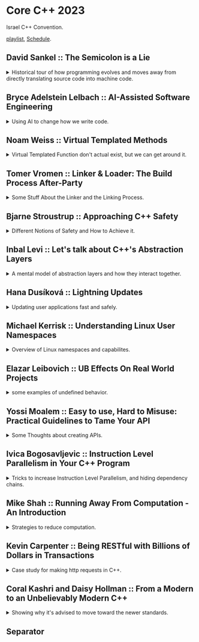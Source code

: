 <!--
// cSpell:ignore objdump Browsable Guttag nsenter setcap getpcaps fsanitize Nlohmann httplib
-->

<link rel="stylesheet" type="text/css" href="../../markdown-style.css">

# Core C++ 2023

<!-- <details> -->
<summary>
Israel C++ Convention.
</summary>

[playlist](https://www.youtube.com/playlist?list=PLn4wYlDYx4bs0p9S6aFvKaASoCLFVwt_E), [Schedule](https://corecpp.org/schedule/).

## David Sankel :: The Semicolon is a Lie

<details>

<summary>
Historical tour of how programming evolves and moves away from directly translating source code into machine code.
</summary>

[The Semicolon is a Lie](https://youtu.be/ICf_6L1kJcE)

programming history, David's history and how they intersect.

> 1. Computers are fast
> 2. Programming is an illusion

TI 99/4A computer:\
Texas instruments old "computers" came with manuals of the code to type into it and then you could run the "games".

| Metric           | TI 99/4a  | 386 sx      | Pentium       | Z600                                     |
| ---------------- | --------- | ----------- | ------------- | ---------------------------------------- |
| Ram              | 16 Kb     | 4 Mb        | 16 Mb         | 24 Gb                                    |
| Registers        | 16 bit    | 32 bit      | 32 bit        | 64 bit                                   |
| CPU              | 3 Mhz     | -           | 133Mgz        | 2.64Ghz                                  |
| Memory           | -         | 40Mb        | 500Mb         | 1Tb                                      |
| Speed Over human | 3,829,787 | 101,333,333 | 2,537,000,000 | 72,090,000,000 (without multi-threading) |

> **semicolon** - A mark (`;`) of punctuation, indicating a greater degree of separation than the comma.

**1947** - Assembly language, by _Kathleen Booth_ and her husband _Andrew Booth_, created for the A.R.C machine, in preparation that the same instructions could carry over to more modern machines as they become available. **1951** - abstraction from a machine that creates instructions to a language that creates a the instructions. later we got _Grace Hopper_ and the A-0 system (arithmetic Language version 0), which laid the foundation for the first compiler. next we meet _John Backus_ and **Fortran**, which introduced the optimizing compiler, and since then we no longer directly translate source code into machine code, we have something that changes it. _Frances E.Allen_ introduces graph theory in the sixties.\
_Dennis Richie_ and _Ken Thompson_ creating the C language to work on the Unix operating system, later on _Bjarne Stroustrup_ which borrowed from **Simula** and BCPL and created **C++**.

When Pentium 4 were released, the "NetBurst" architecture, instructions execute at the same time, using something called "shadow registers". so it's not only that the compiler modifies the source code into something else, the CPU also modifies the assembly code.

</details>

## Bryce Adelstein Lelbach :: AI-Assisted Software Engineering

<details>
<summary>
Using AI to change how we write code.
</summary>

[AI-Assisted Software Engineering](https://youtu.be/9P0PN29VrfY), [C-Why github](https://github.com/plasma-umass/cwhy).

Large Language Model (LLM), using text context (widnow of text), which can be dropped after a while. so we need to know how to interact with the model.

Neural networks are the building blocks of AI, not the end-all type. we are moving towards more advanced model, such as neural network agents, information retrieval and execution environments.

### What Can We Do With AI

Creation and Analysis. Creation is the process of answering open-questions, creating new code, there is no "right" answer. Analysis is the next stage, reviewing code, fixing errors, re-factoring. these are questions that have an answer, this is a task that is easier for AI to do.

one example is the **C-why** tool which explains why code compilation fails. it takes a diagnostics output and tries to understand it.

> - Classification - what tools are involved?
> - Source Identification - what files or resources do we need to access?

the cycle is:

1. Analyze what we have.
2. Determine what else we need.
3. Collect what we need.

these are series of tasks, so it's suitable for AI tools. data extraction can be text only, but it's better to have code entities (such as function + comments).

We would want the tool to be integrated with the automation CI-CD pipeline, and to run when it fails. it will analyze the diagnostic check, gather the data, and create a suggestion for a fix and re-run tests on the patch.

</details>

## Noam Weiss :: Virtual Templated Methods

<details>
<summary>
Virtual Templated Function don't actual exist, but we can get around it.
</summary>

[Virtual Templated Methods](https://youtu.be/Z-WzYbTm8k0)

> the use case:
>
> - I want to decouple my debugging/logging by using dependency injection.
> - but I also want to support types that I don't know in advance.
> - Templated virtual functions would have been great.

our other options would be:

1. using inheritance instead of templates.
2. Break into two functions:
   1. use template to reduce to a common type.
   2. use virtual function on the common type.
3. Combine both approaches:
   1. use template to create the derived class.
   2. use the virtual function with the base class.
4. Reflection (if we implement it ourselves).

</details>

## Tomer Vromen :: Linker & Loader: The Build Process After-Party

<details>
<summary>
Some Stuff About the Linker and the Linking Process.
</summary>

[Linker & Loader: The Build Process After-Party](https://youtu.be/xc23weUlZ0A)

Linkage errors aren't the same as compiling errors, the compiler turns the source code into a machine code (object file), the linker takes all the object files and system libraries and creates the executable.

The Linker's Responsibilities are:

- Layout Code
- Layout Data
- Resolve Symbols

The gcc `-c` flag makes it so only the first step of compilation is performed, and it outputs an object file, we can then call `objdump -d` and look at the code disassembly (`objdump -t` will show the symbols).\
This includes the mangled names and the machine code instructions (we can pass it through `| c++fill` to get de-mangled names for better readability).\
the assembly code has function calls in assembly, the instruction is call, and the op-code is zero. this is because the compiler doesn't know where the actual code is, and it needs the linker to fill it in. we could also add the `--reloc` flag to the object dump and see how the code expects the re-locations should work.\
we can run the disassembler on the executable file and see how it looks after linking. now the addresses are filled out with actual locations.\
if we want to link with a library (static archive) we pass the library with `-L` path argument, we can use the `-###` flag to tell gcc to print what it actually will run, and it will show the entire command it would use, including linking the standard libraries. the linking order is sometimes important.

C++ bring some complexity to the table, function overloading and templates create name mangling. there are also C function that we need to define as <cpp>extern</cpp>, and there are inline class method defintions, which relate to ODR. there is a special memory location for <cpp>thread_local</cpp> data. we can even use unicode identifiers (🦆).

> Common errors:
>
> - "undefined reference"
>   - missing library object file in linkage command
>   - missing <cpp>extern "C"</cpp>
>   - wrong linkage order (it's the opposite of how `# include` works)
>   - "abi::cxx11" or "\_\_cxx11" - libstdc++ dual ABI mismatch
>   - missing destructor, in virtual classes, must be defined, even if <cpp>~Class() =0;</cpp>
> - "multiple definitons" - probably a function defined in the header
> - "linker out of memory" - are you creating to many types?

### LTO - Link Time Optimization

all modern compilers support LTO, it requires a special flag in both compilation and linkage (so the object file keeps some information), and it's not always worth doing it.

### Share Libraries

instead of packaging the same common libraries, we can have one shared version of it in the memory and use it for all programs, but it can lead to "DLL hell". we can also have dynamic linking loader, or use <cpp>dlopen</cpp>. there is also the issue of **Wrapping/Hijacking**, we can tell the linker to call a wrapper object instead of calling the function directly,and then we can use the wrapper to redirect the calls.

> Caveats:
>
> - Hijacking inside a library doesn't always work
> - Hijacking non-function symbols is not officially supported
> - Hijacking class methods is complicated

we do this by passing two flags `--Wl` which instructs gcc to pass a command to the linker, and `--wrap=<mangled name>` which replaces the symbol with a symbol that is defined with the same name. (the demo didn't work so great).

</details>

## Bjarne Stroustrup :: Approaching C++ Safety

<details>
<summary>
Different Notions of Safety and How to Achieve it.
</summary>

[Approaching C++ Safety](https://youtu.be/eo-4ZSLn3jc)

### The Challenge of Safety

The NSA guide says that software should be written in memory safe languages, and it doesn't mention C++ as a memory safe language.

the C++ language is "strongly typed, weakly checked language", which is nice and well, but it doesn't scale up. but we don't want to limit what kind of applications can be written, and without adding run-time overhead.

> Type and Resource Safety
>
> - Every object is accessed according to the type with which is was defined (type safety).
> - Every object is properly constructed and destroyed (resource safety).
> - Every pointer either points to a valid object or is the <cpp>nullptr</cpp> (memory safety).
> - Every reference through a pointer is not through teh <cpp>nullptr</cpp> (often a run-time check).
> - Every access through t a subscripted pointer is in-range (often a run-time check).

The solution must serve a wide variety of user/areas, it can't break existing code, it can't defer to another language, and it can't rely on all the developers "magically" improving. the challenge is to have a type-safe c++ language and to convince developers to use C++ in a safe way.

### C++ Evolution

C++ stared with two goals - efficient use of hardware (like C), and managing complexity (based on Simula). it also meant enforcing argument type checking. a different jey idea is to "represent concepts in code". <cpp>RAII</cpp> - resource acquisition is initialization, not only memory resources, also file handles, locks, sockets, shaders.\
In the early 80's, Object oriented programming was emerging, encapsulation, abstraction, overloading. then we have templates, containers, algorithms, smart pointers and exceptions.

### C++ Core Guidelines

> - no implicit violations of he static type system.
> - provide as good support for user-defined types as for built-in types
> - say what you mean - emphasizes declarative styles and abstractions.
> - syntax matters (often in perverse ways) - in general, verbosity is to be avoided.
> - leave no room for a lower-level language (except assembler).
> - preprocessor usage should be eliminated.
> -
> - make simple tasks simple.
> - make error handling regular.

(module <cpp>std</cpp> is better than `#include`).

the core guidelines are designed to be an answer to the question "what is good modern C++?". a useful answer that many people can use, and not just language experts. this is something that can be sometimes achieved with static analyzers.

but people don't like coding rules, and those coding rules usually don't provide good advice. it should be:

> - Good
>   - Comprehensive
>   - Browsable
>   - Supported by tools
>   - Suitable for gradual adoption
> - Modern
>   - "Compatibility and legacy code be dammed! (initially)"
> - Prescriptive
>   - Not punitive
> - Teachable
>   - Rationales and examples
> - Flexible
>   - Adaptable to many communities and tasks
> - Non-proprietary
>   - But assembled with taste and responsiveness

In the guidelines, the first rules are high-level conceptual ideas to defined the mental framework, these rules can't be "checked" by machines. the rest of the rules are "lower-level" rules, which can be automated and checked statically. if we can't remove un-safe stuff from the language (such as pointers), we can still hide it behind a zero cost abstraction (a span) and enforce that those unsafe operations are never used directly.

dangling pointers - example of unsafe code that usually works, until it doesn't (when the memory was recycled for some reason).

```cpp
void (X* p)
{
   // ...
   delete p;
}

void g()
{
   X* q = new X;
   f(q); // delete is called here
   // do stuff
   q->use(); // will crash, or read random memory,
}
```

> Owners and Pointers:
>
> - Every object has one owner.
> - An object can have many pointers to it.
> - No pointer can outlive the scope of he owner it points to.
> - An owner is responsible for owners in its object.

dangling pointers, pointers to local data, invalidations when re-allocation happens.

there are problems that require run-time checking.

### C++ Profiles

how to guarantee safety? making everybody follow the best guidelines without having them magically follow all the rules.

> Different notions of safety:
>
> - Logic errors
> - Resource Leaks
> - Concurrency Issues
> - Memory Corruption
> - type Errors
> - Overflows and Unanticipated Conversions
> - Timing Errors
> - Allocation Unpredictability
> - Termination Errors

these things can't be done by the compiler alone, and not everything could be achieved from static analysis. A safety profile is a set of rules that gauntness a safety result, such as bounds safe, type safe or memory safe, we want to be sure that unsafe code is never executed.

There is a problem of mixing profiles, between libraries and between languages.

</details>

## Inbal Levi :: Let's talk about C++'s Abstraction Layers

<details>
<summary>
A mental model of abstraction layers and how they interact together.
</summary>

[Let's talk about C++'s Abstraction Layers](https://youtu.be/wODpT8HJn-E)

### What Are Abstraction Layers?

software development is all about communicating logic to the computer, to achieve that, we need some level of abstraction (rather than writing assembly and machine code).

examples of abstractions: iterating, messaging. we can have under abstraction (not using enough) and over abstraction (not having enough data).

> The essences of Abstraction is **preserving information that is relevant** in a given context, and **forgetting information** that is irrelevant **in that context**.\
> ~ John V.Guttag

Types and pointer arithmetic also implement abstractions, advancing a pointer "moves" the pointer to a different location based on the types.

### Abstraction Layers Model For C++

analyzing keywords, concepts and elements in the language and identify layers and borders between them, and find which are dangerous.

```cpp
int main()
{
   int i = 0;
   std::cout << & i; // 0x7ffc8584005c
   *(*int)0x7ffc8584005c = 1; // undefined behavior
   return i;
}
```

in this example, we have three topic:

- the invalidity of the address.
- the duality of int and memory address
- the UB created by using the address.

we can say that have problem with the memory layout, the type system and memory contorl. lets add to it the "program and source code" topic, and we eventually have an hierarchy of concepts and how the relate to one another. with this classification in tact, we can say which statement relates to which layer.

```cpp
#include <sstream>

int main()
{
   auto iss = std::istringstream("0 1 2");
   auto j = 0;
   while (iss >> j){
      std::cout << "j: " << j << '\n';
   }
}
```

this print zero, one, two, as we expect. but let's add ranges.

```cpp
#include <sstream>
#include <ranges>

int main()
{
   auto iss = std::istringstream("0 1 2");
   for (auto i : rn::istream_view<int>(iss) || rv::take(1)) {
      std:::cout << "j inside loop: " << i << '\n';
   }

   auto j = 0;
   iss >> j;
   std:::cout << "j after loop: " << j << '\n';
}
```

In this example we see zero and then 2. this is contrary to our expectations (zero and one). the problem is that ranges take ownership.

### Existing Solutions

we need to be wary of the boundaries and be careful at spots where the interact with.

1. solution 1 - write better code, use better guidelines, enforce with tooling.
2. solution 2 - use a "different language" for new features - always write at the modern langrage style.

### Future Solutions - How Can We Do Better?

apply the layers model to our tools and give better error messages. classifying tokens according to layers, and warning when we combine layers that don't fit together. in the problematic example, we can warn that we move from the I.O abstraction layer to the rangers layer, and then we try moving back.

coroutines example:

```cpp
Task doWork(); // Coroutine

struct Task {
   struct promise_type {
      HandleWrap get_return_object() {return HandleWrap(this);}
      std::suspend_always initial_suspend()
      {
         //..
      }
      struct HandleWrap {
         void resume() {
            std::cout << "work\n";
            mHandle->resume();
         }
      };
   };
};

int main()
{
   auto work_handle = doWork();
   work_handle.resume();
}
```

this is similar to <cpp>std::execution</cpp>> that is planned for c++26.

```cpp
scheduler auto sch = thread_pool.scheduler();
sender auto begin = schedule(sch);
sender auto doWork = then(schedule(sch),[](){
   std::cout << "Work\n";
});

int main()
{
   this_thread::sync_wait(dorWork);
}
```

Because the implementers knew how similar the two ideas are, they designed the scheduler so it will fit with coroutines. but they still run into issues and limitations. other proposal should also follow and consider how their features interact with existing and other future features. tools can help us identify those interaction points.

</details>

## Hana Dusíková :: Lightning Updates

<details>
<summary>
Updating user applications fast and safely.
</summary>

[Lightning Updates](https://youtu.be/8zyTovAXXkQ?si=munNqdzIVNkmiQIT)

the basic requirement is:

> "I need to update an object on 100's of millions of clients, quickly and whenever I want"

the thing we want to update can be:

- an executable
- resources (database, model, textures)
- the state of the application or part of it

the state should be

- immutable
- consistent and secure
- representable with a data structure

the update mechanism can be replacement of everything, additional overlays, or differential.

$$
state_{n+1} = state_{n} + difference_{(n,n+1)}
$$

We can represent this a as a matrix or as a graph. but not all clients update everything in the same order, we don't want to have to go through all of the small updates each time, we would rather have points of major updates. we can do a search to find how to go from one point (version) to another. we represent the link between states as either a filename with a version or name of the release, or we identify each release as with the hash of the contents themselves. this hash value can act as a pointer, a unique value for the content, which makes the data immutable and easy to cache (can be stored on an edge location). each update includes snapshots of deltas of previous updates. this makes the search easier.

### Model of the Graph with Vocabulary Types

we want to mark the objects we use, the "nouns". a hash is just a bunch of bytes.

```cpp
template <size_t N> using hash = std::array<std::byte, N>;
template <size_t N> using hash_view = std::span<const std::byte, N>; // non-owning
```

or we can a have a strong type

```cpp
template <size_t N> struct hash {
   std::array<std::byte, N> value{};

   // constructors
   hash() = default;
   hash(const hash &) = default;
   hash(hash &&) = default;
   explicit hash(std::array<std::byte, N> in) noexcept: value{in} {}

   // comparisons
   friend auto operator <=>(hsh, hash) = default;
   friend book operator ==(hsh, hash) = default;

   // iterable
   auto begin() const noexcept {
      return value.begin();
   }

   auto end() const noexcept {
      return value.end();
   }

   auto begin() noexcept {
      return value.begin();
   }

   auto end() noexcept {
      return value.end();
   }
};

// same with hash_view
```

The above can be simplified by using inheritance, and we add the tagged hash over it, with sha256 options as well. we need a metadata type, it contains the hash of the subject, timestamps, links to previous state and snapshots, we also have some other objects like metadata, delta links, snapshots, etc..\
We need a way to serialize and deserialize the objects.

after we created the objects, we need a way to use them, these are the "verbs" we use, such as `unwrap_and_validate` which act on raw bye data and check if the object is what we expect it to be. there are unique methods to validating each of the inner types (tags, identifier, snapshots, metadata).

### State

we represent the state as a struct with metadata and a shared pointer to the subject. we can find the path between two links (for update) by using the `select_next` method to find it.

$$
\begin{align*}
state_m = state_n + path_{(n,m)} \\\
state_m = state_n + delta_{(n,n+1)} + ... + delta_{(m-1, m)} + metadata_m
\end{align*}
$$

this gives us a user api for updating any kind of object.

</details>

## Michael Kerrisk :: Understanding Linux User Namespaces

<details>
<summary>
Overview of Linux namespaces and capabilites.
</summary>

[Understanding Linux User Namespaces](https://youtu.be/XgThPoL9mPE?si=hDZEVQLJFEafIw63)

user namespace are important for building unprivileged containers in linux.

Namespace "wrap" around some global system resource to provide isolation, there are currently eight types of linux namespaces (the most resent one is from 2020).

> - UTS: isolate system identifiers (e.g., `hostname`, `domainname`)
> - Mount: isolate mount point list
> - IPC: isolate interprocess communication resources
> - PID: isolate PID number space
> - Network: isolate network resources such as firewall and routing rules, socket port numbers (`/proc/net`, `/sys/class/net`)
> - (and others: cgroup, time, user)

each namespace type can have multiple instance, but at system boot, there is one of each, this is the **inital namespace**. a process resides in one namespace instance (of each of the types).

for example, the UTS (comes from the ancient "unix time sharing") namespace isolates the two system identifiers returned by `uname(2)`: the node name the NIS domain name. all processes inside the same UTS namespace see the same hostname and domain name, but cannot effect and see what going on in other namespaces.

each process has symlink files (symbolic link) in `/proc/PID/ns` that link it to the correspondng namespace, the value of the links has the form of `<namespace type>:[magic inode number]`. the number is from an internally mounted namespace filesystem.

```sh
readlink /proc/$$/ns/uts
#uts:[4026531838]
```

if two processes have the same inode number for symlink, they are in the same namespace of that type.

- `unshare(1)` - create new namespaces and execute a command in them. default command in `sh`
- `nsenter(1)` - enter an existing namespace and execute a command in them.

### Demonstration of creating a UTS namespace

running in two shells at the same time, starting at the default namespace. in one shell we will create a new uts namespace, and then we'll enter it from the second shell.

```sh
hostname
readlink /proc/$$/ns/uts
# shell 1 only
sudo unshare -u bash
hostname # inherits the namespace from above
hostname changedName
echo $$ # get pid number
# continue in both shells
hostname
readlink /proc/$$/ns/uts
# shell 2
sudo nsenter -t <pid number from shell-1> -u
hostname
readlink /proc/$$/ns/uts # verify we are at the same namespace as shell 1
#
```

### Namespace Capabilites

Traditional linux has normal users and roo user. with the root user being able to skip many checks. normally, if we wish to have program run with root privileges, we need to make it capable of assuming the root role. so when it runs, it takes the UID of the file owner.

```sh
sudo -i
chown root prog
chmod u+s prog
```

this is powerful, but dangerous. if the program gets comprised, it can do anything the root user can. we don't have a way to limit the blast radius of the power. if we want the program to be able to change system time, then we must give it complete root user powers.

the concept of **Capabilites** is meant to remedy this by breaking the power of the super user into small pieces. at linux 6.4 there are 41 capabilites (see `capabilites(7)`). instead of setting programs to assume root user, we can have the attached with capabilites (using `setcap(8)`) to only do what it has to do. this is following the principle of least privilege.

### User Namespaces

we can have per-namespace mapping of user and group ids. for example, a process can have a non-zero UID (normal user) outside a certain namespace, and a UID 0 (super user) inside it.

user namespace are inside hierarchical relationship, each one has a parent (which created it), those relationship effect how the capabilites are moved. when a namespace is created, the first process in it has the super user privileges, but only for the namespace, this is done by having UID and GID mappings (writing to two files: `/proc/PID/uid_map` and `/proc/PID/gid_map`). such as mapping the zero uid inside the namespace to uid 1000 outside it.

shell 1:

```sh
id
unshare -U -r bash
id
cat /proc/$$/uid_map
cat /proc/$$/gid_map
grep -E 'Cap' /proc/$$/status # see capabilites
getpcaps $$ # same as above
hostname newName #fails, we don't have root for uts namespace
```

shell 2:

```sh
ps -o 'uid, gid,pid' 5356
```

the first process in the namespace has full privileges, but only for objects owned by that namespace. (something about non-user namespaces). if we want to discover the namespace relationships, we can check the `ioctl_ns(2)` manual page.

### Use Case and Applications

permit the application to do things without root privileges, such as docker containers and LXC or chrome-style sand-boxing.

</details>

## Elazar Leibovich :: UB Effects On Real World Projects

<details>
<summary>
some examples of undefined behavior.
</summary>

[UB Effects On Real World Projects](https://youtu.be/SEhNmLqrVxc?si=GkYupHTbu0SYGZFX)

real undefined behavior and examples of it.

undefined behavior is code that violates the language contract. but another way to put it is by saying that it is a problem of culture and values.

> "The language shall be designed to avoid error prone features and _maximize automatic detection_ of programming errors"\
> ~ the ADA language programming guide

but C++ isn't like that, the focus of C++ is on performance.

the first example is with excessive shifts, if we shift more than 32 bits, we have undefined behavior. the compiler knows it's undefined behavior, so it can optimize away the check against zero.

```cpp
groups_per_flex = 1 << sbi->s_log_groups_per_flex;
if (groups_per_flex == 0)
   return 1;
flex_group_count = v / groups_per_flex;
```

another example, the compiler is allowed to pointers passed to <cpp>strncpy</cpp> are not null, so it can omit any checks for null on them, and if any variable has been set to that pointer, all null checks on it are omitted as well. Many times undefined behavior is discovered when compilers are updated, since new compilers are better at optimizing, and can expose them.

in this example, we copy wide characters, but in windows it sometimes failed to copy all the bytes. it turns out that there different alignments for wide characters in linux and windows.

```cpp
void foo(char *src)
{
   wchar_t dst[100]={};
   wcsncpy(std, sec, 5);
   dst[5] = '\0';
}
```

undefined behavior of boolean evaluating to both true and false. the uninitialized value was first tested for non-zero, but the second test was optimized to just taking the first bit, and the results were different.

```cpp
bool b;
if (b) puts("B");
//...
if (!b) puts("!B");
```

an example with a macro, using the <cpp>this</cpp> pointer in the initialization list is undefined behavior.

```cpp
#define IDX_INIT(req) this->init((req, (Compile*) this__out))

Node::Node(uint req): _idx(IDX_INIT(req))
{}
```

Strict Aliasing is a common example of undefined behavior bugs (accessing an object through a pointer of a different type). it leads to a lot of compiler re-ordering.

```cpp
uint32_t a;
uint16_t *a_half = std::reinterpret_cast<uint16_t*>(&a);
std::cout << *a_half;
```

invalid pointers cannot be accessed or compared. and <cpp>realloc</cpp> can free the memory from the source pointer.

```cpp
int p* = malloc(sizeof(int));
int q* = realloc(p, sizeof(int));

if (p == q)
   printf("%d %d\n", *p, *q);
```

accessing a union in-active member is undefined behavior, adding pointers past the containers limit is undefined behavior.

we can't always use <cpp>-fsanitize=undefined</cpp>, but we should try it. we can add compiler flags to avoid some optimizations, and we should try with more than one compiler and interpreter to make sure we don't break because of it.

</details>

## Yossi Moalem :: Easy to use, Hard to Misuse: Practical Guidelines to Tame Your API

<details>
<summary>
Some Thoughts about creating APIs.
</summary>

[Easy to use, Hard to Misuse: Practical Guidelines to Tame Your API](https://youtu.be/wP9C36DM8K4?si=ookNiBxbZhEXKO9E).

APIs that have assumptions and preconditions that aren't properly conveyed, an example is misleading or unclear argument types, like days and months for dates, or when creating points by either coordinates or polar calculations. strong types are one solution, but they force boiler plate.

levels of ease for incorrect use:

- incorrect code will not compile
- incorrect code will crash
- Need to look at te prototype to get it right
- Need to read comments, documentations and examples to get it right
- requiring a non-trivial workaround

The more flexibility and power the users have, the more likely they are to use it wrong. the common use should be safe and easy. uncommon (and potentially unsafe) use can (and should be) harder.

Examples of constructors that can fail, and how to possible handle them. like c++23 <cpp>std::expected</cpp>.
Unclear names, should names indicate domain or software and program state in the stack? avoid having misleading names.

</details>

## Ivica Bogosavljevic :: Instruction Level Parallelism in Your C++ Program

<details>
<summary>
Tricks to increase Instruction Level Parallelism, and hiding dependency chains.
</summary>

[Instruction Level Parallelism in Your C++ Program](https://youtu.be/jfE8FqQIYko?si=mNy50AQyzwkMzffu)

ILP - Instruction Level Parallelism.

> - Modern CPU can:
>   - Execute more than one instruction in a single cycle
>   - Execute instructions our of order
>   - But there is a limit to how much work a CPU can do regardless of all tht tricks hardware uses to speed up computation.
> - Instruction Level Parallelism
>   - How much code can profit from the available HW resources

the main limiting factor on instruction parallelism is dependencies, an instruction can't be executed until the input data variables are ready. so even if we had a magical endless chip, it would still have to wait.

quiz: endless machine, can do infinite parallelism, exception, memory load and store operation take 3 cycles, other operation take one cycle.

loop1: equivelent of <cpp>std::transform</cpp> on an array or a vector.

```cpp
for (int i = 0; i < n; i++) {
   c[i] = a[i] + b[i];
}

// "semi-assembly" code equivelent
for (int i = 0; i < n; i++) {
   register a_v = load(a + i);
   register b_v = load(b + i);
   register c_v = a_v + b_v;
   store(c + i, c_v);
}
```

~~the `a+i` is one cycle, loading is 3 cycles. we can do `b+i` at the same time (we can probably calculate `c+i` as well). but we have to wait for both to finish before we can run `a_v+b_v`, and only then can we store the value. so the total is $1+3+1+3=8$ cycles. regardless of the size of the vector.~~

(actually, we don't have dependencies for `a+i` as an instruction, so it's seven cycles.)

loop2 example: equivelent of <cpp>std::reduce</cpp> on a vector. with a bit of unrolling.

```cpp
auto sum = 0;
for (int i = 0; i < n; i++) {
   sum += a[i];
}

// "semi-assembly" code equivelent
register sum_v = 0;
for (int i = 0; i < n; i+=2) {
   register a_v_1 = load(a + i);
   sum_v += a_v_1;
   register a_v_2 = load(a + i +1);
   sum_v += a_v_2;
}
```

we can load all data at the same time, but we have dependencies for the summing operations. so the total operations are $3 + n*1$ (without adding any tricks).

loop3 example: summing elements of linked list, equivelent of <cpp>std::reduce</cpp> on a linked list

```cpp
sum = 0;
while (current != null) {
   sum += curent->val;
   current = current->next;
}

// "semi-assembly" code equivelent
register sum_v = 0;
while (current != 0) {
   register current_val_1 = load(current + offsetof(val));
   sum_v += current_val_1;
   current = load(current + offsetof(next));
   if (current == 0) break;
   register current_val_2 = load(current + offsetof(val));
   sum_v += current_val_2;
   current = load(current + offsetof(next));
}
```

we can't do all loads at the same time, so we have dependencies on both the summations and the loads.

so we see that instruction dependencies force a speed limit even on the most powerful hardware imaginable. even the cpu can skip instructions and run them out of order, it still needs to wait for the input to be ready. so the instruction level parallelism is not a property of the machine, it arises from the source code. in the three examples:

> - Loop 1: no loop carried dependencies, all decencies are within a single iteration of the loop - high ILP.
> - Loop 2: no loop carried dependencies in data loads - medium ILP.
> - Loop 3: loop carried dependencies in data loads - low ILP.

the same constraints also apply for vectorization, multi threading, and other forms of parallelism.\
Each instruction in the cpu has two numbers that we need to consider:

> - **Latency**: Number of cycles that pass between the time the instruction is issued and it is finished.
> - **Throughput**: How many cycles does the CPU need to wait to issue the same instruction again.
> - Latency is always smaller than throughput.
> - Latency Limits software with low ILP, throughput limit software with high (ILP).

### Increasing ILP

code that usually has medium and low ILP:

> - reductions such as summing over arrays or vectors
> - "pointer chasing code" (linked lists, trees, hash maps with separate chaining)
> - long sequences of auto generated code
> - loops with large bodies (even without loop carried dependencies)

techniques:

> - Interleaving dependency chains - instead of processing only one dependency chain at a the time, we process two or more of them simultaneously
> - Shorting dependency chains - we decrease the length of the dependency chain
> - Decreasing the number of times we need to iterate a dependency chain
> - Break dependency chains - we completely remove the the dependency chain

interleaving example: two dependency chains at the same time.

```cpp
double cosine(double x)
{
   constexpr double tp = 1.0 / (2.0 * M_PI);
   x = x * tp;
   x = x - (double(0.25) + std::floor(x + double(0.25)));
   x = x * (double(16.0) * (std::abs(x) - double(0.5)));
   x = x * (double(0.225) * x * (std::abs(x) * double(1.0)));
   return x;
}

// interleaving

std::pair<double, double> cosine(std::pair<double, double> x)
{
   constexpr double tp = 1.0 / (2.0 * M_PI);
   double x1 = x.first * tp;
   double x2 = x.second * tp;
   x1 = x1 - (double(0.25) + std::floor(x1 + double(0.25)));
   x2 = x2 - (double(0.25) + std::floor(x2 + double(0.25)));
   x1 = x1 * (double(16.0) * (std::abs(x1) - double(0.5)));
   x2 = x2 * (double(16.0) * (std::abs(x2) - double(0.5)));
   x1 = x1 * (double(0.225) * x1 * (std::abs(x1) * double(1.0)));
   x2 = x2 * (double(0.225) * x2 * (std::abs(x2) * double(1.0)));
   return {x1,x2};
}
```

recursive calls to `cosine` create a loop carried dependency (each loop created the input of the next iteration). so this is an opportunity for us to employ interleaving, also an example of parallel lookups in a single tree (independet searches). this is the simplest thing to do, but it only works when the dependency chain is long enough, and it increases register pressure (less efficient assembly). the other options it keep the dependency chain, but make it shorter.

shortening dependency chains

```cpp
auto sum = 0;
for (int i = 0; i < n; i++) {
   sum += a[i];
}

// shorter chain + interleaving

auto sum_0 = 0;
auto sum_1 = 0;
auto sum_2 = 0;
auto sum_3 = 0;
for (int i = 0; i < n; i+=4) {
   sum_0 += a[i];
   sum_1 += a[i + 1];
   sum_2 += a[i + 2];
   sum_3 += a[i + 3];
}

auto sum = sum_0 + sum_1 + sum_2 + sum_3;
```

this is something that compilers can do automatically with integers on `-O3` flag, for floating point numbers, `-associative-math` or `-ffast-math` flags are needed (because of precision differences). when doing assembly intrinsics or vectorization this should be done manually.

vectorization shortening example

```cpp
int count(int x) {
   int cnt = 0;
   for (int i = 0; i < N; i++) {
      cnt += (a[i] == x);
   }
   return cnt;
}
```

for Linked Lists and Trees, we can still try and shorten the dependency chain. since lists are bad for memory locality, there are some alternatives, such as `Colony` that combine vectors with lists. we can decrease the number of passes over the chain. a simple example is inverting data accesses. if we have a vector and list, it's easier to iterate many times over the vector than over the list, so rather than search the list for each element of the vector, we search the vector for each element of the list.

the best case is breaking the dependency entirely, but this is harder to do and requires redesign. one option it to store the data from a list inside a temporary array (for repeated searches), or using n-array trees instead of pointer trees.

### Compilers, In-Order Processors and ILP

Smaller low-level processor in embedded world don't support instructions skipping. they are much more sensitive to even shorter dependency chains. when using compiler intrinsics, we can do loop unrolling and interleaving, and the more complicated technique of "loop pipelining". compiler explorer has an analytical tool `llvm-mca` to check for dependency pressure.

</details>

## Mike Shah :: Running Away From Computation - An Introduction

<details>
<summary>
Strategies to reduce computation.
</summary>

[Running Away From Computation - An Introduction](https://youtu.be/wbnzNWmZ-kU?si=aUoYAZs7YaCan_kR)

we have a lot of trade-offs:

- memory and CPU
- abstraction and performance
- readability
- **time and space**

we can usually trade space to get faster performance, or the other way around. such as the big O notation.

an example of linked list implementations, one that iterates over all the nodes, and one that stores the tail node and has a quicker `append` operation.

we have another trade off in C++, between compile-time and runtime. (also the link time). maybe there are runtime optimizations we can also apply to compile-time?

examples of runtime optimizations:

- using better algorithms - like the linked list with quicker `append` to reduce redundant computations
- do less computations - using short circuiting to avoid expensive operations

we can divide them into micro-optimizations - hand tunning the code, removing dead code, extracting common code, using quicker instructions, etc`. there are also Macro optimizations - re thinking our design and the data structures.

the difference between <cpp>std::map</cpp> and <cpp>std::unordered_map</cpp>: tree based and sorted vs map based and unsorted. we can use the better data structure for our use-case if we know the differences. another option is to delay the computation until we're sure we need it, in C++ we use <cpp>std::promise</cpp> and <cpp>std::future</cpp> and the higher level of <cpp>std::launch::deferred</cpp> execution policy. when (and if) we need the value, we can call the `.get()` method and then block to wait for the computation to be completed. a similar concept is "copy on write" (sometimes called lazy-initialization), which doesn't make actual copies until something is changed.

### Compile-Time Optimizations

There are things we can control at compile time, if we allow the compiler to optimize, it can remove dead code itself, and extract common sub expressions itself.

```cpp
int global;

void passByPointer(const int* p){
   global += *p;
}

void passByReference(const int& p){
   global += p;
}
```

The instructions are the same, but reference must point to a value, while a pointer can be null. so even if the assembly is the same, we usually prefer references, and we don't want to manually check for null pointers. this is part of the core guidelines: **Use References**.

we want to discover bugs and errors as early as possible, like at compile time. we can use <cpp>static_assert</cpp> to check things at compile time, there is no cost at runtime (unlike runtime <cpp>assert</cpp>).\
Moving forward from that, we can have compile time expressions <cpp>constexpr</cpp>, which must be evaluated at compile time. the classic example is factorial function, we can run it at compile time (if we know what value we want) and then we don't need to calculate it at runtime. if we have data that we want to use, we can embed it into the executable directly.

the last example is template meta-programming. we can reduce runtime complexity by paying more at compile time and binary size.

</details>

## Kevin Carpenter :: Being RESTful with Billions of Dollars in Transactions

<details>
<summary>
Case study for making http requests in C++.
</summary>

[Being RESTful with Billions of Dollars in Transactions](https://youtu.be/KIpUrDUa-vw?si=LEOJcVukxofuva0T), [restful-with-billions github](https://github.com/kevinbcarpenter/restful-with-billions).

using header only libraries for http requests and RESTful APIs.

> What is Rest?
>
> - Dissertation of _Roy Fielding_
> - Representational State Transfer
> - High level rules only - lower level implementation is not specified
> - Constrains:
>   - Client Server Architecture
>   - Uniform Interface - consistent, well-defined, endpoints.
>   - Stateless - each operation should conclude and be done (avoiding session management), state management should be done by the client, not the server.
>   - Cacheable - can be done by an intermediate layer.
>   - Layers System - system should be layered (end points, backend server, database).
>   - Code On Demand (optional) - could return binary data (maybe to update a terminal)

in the Electronic payments world, the clients can be smartphones and browsers for online shopping, but there are also traditional client such s registers and terminals.

| HTTP Verb | Crud Operation | URI                   | Payload | Result          |
| --------- | -------------- | --------------------- | ------- | --------------- |
| GET       | Read           | /batch/{batchId}      | empty   | returns Json    |
| POST      | Create         | /sale                 | Json    | Create record   |
| PUT       | Update         | /void/{transactionId} | Json    | Updates record  |
| DELETE    | Delete         | /sale/{transactionId} | Empty   | 405 not allowed |

> - upgrading existing XML and legacy systems, adding modern JSON/REST API
> - Previously using 0MQ - did we change? why?
> - Header only please! why it matters in our environment
> - Performance Considerations
> - <cpp>Nlohmann::json</cpp> - pros and cons
> - <cpp>Cpp-httplib</cpp> - pros and cons

Using Json over XML - json is humanly readable, and saves a bit in size (around 20%), but in large volumes, the difference adds up and is better for older terminals with limited bandwidth options. there are no comments in json, not error handling, no date type, and it's not as robust as XML.

Headers only libraries are used because they are easier to follow and have minimal decencies, and if the library stops getting updates, then the team must be able to keep marinating it locally (at least for a while) and make small customizations.

### C++ REST

- basic HTTP server
- REST Practices!
- creating HTTP client
- Lessons Learned

detaching a thread to run the server, passing a configuration file (json), listening on a host and port, and setting up routing (also pre-routing for security,post-routing and error handling). authentication and authorization. json serialization, test example. (live demo).

choosing between singleton and injection. using concrete types to bridge between json files and writing typed code.

</details>

## Coral Kashri and Daisy Hollman :: From a Modern to an Unbelievably Modern C++

<details>
<summary>
Showing why it's advised to move toward the newer standards.
</summary>

[From a Modern to an Unbelievably Modern C++](https://youtu.be/3ZWYrlmA5g4?si=YE-z1dd8ZucNPt8Z)

reasons to move from a "modern" standard (11/14/17) to a "more modern" one (17/20/23). many new features, less bugs, better optimizations, shorter development time. this talk will show code comparison, and give a roadmap for migrating and moving forward to a newer version, and also introduce some nice c++23 features.

### Code Comparisons

showing how the new standard makes writing code easier and safer.

#### Example 1: Extracting Values from Pair/Tuple.

```cpp
std::map<std::string, std::string> my_map;
// C++11/14
for (std::pair<const std::string, std::string>& key_val : my_map) {
   auto& key = key_val.second;
   auto& val = key_val.first; // oops! this is a bug
   // some magic with key & val
}
// C++17
for (auto& [key, val]: my_map) {
   // some magic with key & val
}
```

C++17 added the structured binding concept, which we can use for any <cloud>std::tuple</cloud> return type.

```cpp
std::tuple<int, double, std::string> func() { return {42, 4.2, "*"}; }
auto [i, d, s] = func();
```

#### Example 2: if statements

```cpp
// C++11/14
template <typename ContT>
void my_func(ContT &container, const typename ContT::value_type &value) {
   auto it = std::find(container.cbegin(), container.cend(), value);
   if (it != container.cend()) {
      std::cout << "The value " << value << " exists in container\n";
      // func_when_value_exist(container, value);
   } else {
      std::cout << "The value " << value << " doesn't exists in container\n";
      // func_when_value_does_not_exist(container, value);
   }
   // `it` continues to exists in the scope
   container.emplace_back(value + 1);
   // now te iterator might be invalidated, depending on the container type
}

// C++17
template <typename ContT>
void my_func(ContT &container, const typename ContT::value_type &value) {
   if (auto it = std::find(container.cbegin(), container.cend(), value); it != container.cend())
   {
      std::cout << "The value " << value << " exists in container\n";
      // `it` exists here
   } else {
      std::cout << "The value " << value << " doesn't exists in container\n";
      // `it` exists here
   }
   // `it` doesn't exist anymore
}
```

in C++11/14, the iterator still exists, so if the container is changed, it might be invalidated. we could use an inner scope to make sure the iterator is no longer accessible, but in C++17 we got initializers inside `if` and `switch` statement.

#### Example 3: If Statement on Compile Time Information

```cpp
struct Number {virtual void inc() = 0;};

// C++11/14
// bad code!
template<typename T>
void func(T &t) {
   // Runtime if-else condition on compile time information
   // both branches should be able to perform the same commands
   // which means the following code wo't compile for arithmetic types
   if (std::is_arithmetic<T>::value) {
      ++t;
   }
   else if (std::is_base_of<Number, T>::value) {
      t.inc();
   }
   std::cout << "I am here\n";
}

// working code, SFINAE
template<typename T, std:: enable_if_t<std::is_arithmetic<T>::value>>
void func(T &t) {
   ++t;
   std::cout << "I am here\n";
}

template<typename T, std:: enable_if_t<std::is_base_of<Number,T>::value>>
void func(T &t) {
   t.inc();
   std::cout << "I am here\n";
}

// C++17
// this simply works now, like wanted before.
template<typename T>
void func(T &t) {
   if constexpr (std::is_arithmetic<T>::value) {
      ++t;
   }
   else if constexpr (std::is_base_of<Number, T>::value) {
      t.inc();
   }
   std::cout << "I am here\n";
}
```

compile time <cpp>if constexpr</cpp> allow us to make decisions on compile-time information and write simpler code without abusing SFINAE for some cases.

#### Example 4: Unions

using a <cpp>union</cpp> can be undefined behavior if used inside a type with a constructor or destructor.

```cpp
struct MyStructure {
   int a;
   double b;
};

// C++11/14
union myUnion {
   int a;
   double b;
   MyStructure ms;
};

class MyUnionHolder {
   enum Types {
      a, b, ms, none
   };
   Types current_type;
   MyUnion m;

   public:
   void set_a(int val) { m.a=val; current_type = Types::a; }
   void get_a(int val) {
      if (current_type == Types::a) {
         return m.a;
      } else {
         // what to do here? throw? do nothing? crash?
      }
   }
   // more getters and setters
};

// C++17
std::Variant<int, double, MyStructure> my_variant;
my_variant = 5;
int res = std::get<int>(my_variant);
try {
   double d = std::get<double>(my_variant); // throws
} catch (std::bad_variant_access const &ex) {
   std::cout << ex.what() << : " my_variant contained int, nou double \n"; // ex.what() -> "Unexpected index"
}
```

C++17 added <cpp>std::variant</cpp> as an alternative to `union`, with clear defintions and the ability to use <cpp>std::visit</cpp>.

```cpp
template<class... Ts> struct overloaded: Ts... { using Ts::operator()...; };
// explicit deduction guide (until C++20):
template<class... Ts> overloaded(Ts...) -> overloaded<Ts...>;

std::Variant<int, double, MyStructure> my_variant;
std::visit(overloaded {
   [] (auto& val) { std::cout << val << '\n'; },
   [] (MyStructure ms) { std::cout << ms.a << " " << ms.b << '\n'; }
}, my_variant)
```

#### Example 5: There is a Return Value

Forcing the user to user the return value with the <cpp>[[nodiscard]]</cpp> attribute.

```cpp
enum Status {
   SUCCESS,
   FAILURE,
   FORCE_EXIT_OR_SOMETHING_TERRIBLE_WOULD_HAPPEN
};

// C++11/14
class MyClass {
   public:
   Status do_something() { Status s; /*...*/; return s; }
};

void my_func(MyClass& mc)
{
   mc.do_something(); // no waring
   // more code
}

// C++17
class MyClass {
   public:
   [[nodiscard]] Status do_something() { Status s; /*...*/; return s; }
};

void my_func(MyClass& mc)
{
   mc.do_something(); // warning, and if -Werror is used then an error
   // more code
}
```

#### Example 6: Sub String

```cpp
// C++11/14
std::string remove_prefix(const std::string& str, const std::string& prefix) {
   return str.substr(str.find(prefix) + prefix.size()); // creates a copy
}

// C++17
std::string_view remove_prefix(std::string_view str, std::string_view prefix) {
   return str.substr(str.find(prefix) + prefix.size()); // a non owning span
}

```

<cpp>std::string_view</cpp> is a non-owning span object that doesn't create a new copy of the original string. we don't need to pass a `const` objects anymore.

#### Example 7: Variadic Templates

```cpp
// C++11/14
// this will look weird if someone passes a string instead
template <typename T>
auto sum14(T value)
{
   return value;
}

template <typename T, typename... Args>
auto sum14(T value, Args... args)
{
   return value + sum14(args...);
}

// other code which is too long to copy to limit this to only integrals
```

unpacking variadic templates in C++11/14 required a templated function with one argument, and a function with variadic arguments. then at compile time there would be multiple functions created which would call one another at runtime. this is massive code bloat. we would need to more code to do conjunction on integral variables. C++17 have fold expressions which are easier to write and don't create as many functions.

```cpp
// C++17
template <typename T>
auto sum17(Args... args)
{
   return (args + ...); // fold expression
}

// only for arithmetics
template <typename T, typename = std::enable_if_t<std::conjunction_v<std::is_arithmetic_v<Args>...>>>
auto sum17(Args... args)
{
   return (args + ...); // fold expression
}

// even easier!
template <typename T, typename = std::enable_if_t<(std::is_arithmetic_v<Args> &&...)>>
auto sum17(Args... args)
{
   return (args + ...); // fold expression
}
```

#### C++20 examples

<cpp>std::span</cpp>

```cpp
std::vector<int> vec = {1,2,3,4,5,6,7,8,9};
// C++11/14/17
std::vector<int> sub_vec(vec.begin() + 2, vec.end() - 2); // copy
auto start = vec.begin() +2 ; // not copying, but here are two more object to keep track of!
auto end = vec.end() - 2;
// C++20
std::span<int> sub_vec(vec.begin() + 2, vec.end() - 2); // no copy, only pointers
```

in C++20, we got <cpp>std::span</cpp> - which do owning spans, and we can also send the span to a function without defining the type. which means we can use <cpp>std::array</cpp> without specifying the size (no creating a new function instance for each size)

```cpp
void func(std::span<int> cont) {/*...*/}
```

<cpp>std::ssize</cpp>

```cpp
// C++11/14/17
for (auto i = vec.size() - 1; i >= 0; --i) { // oops, underflow
   std::cout << vec[i] << ', ';
}

for (auto i = vec.size(); i > 0; --i) { // no underflow
   std::cout << vec[i - 1] << ', '; // good luck remembering why this was used
}

// C++20
for (auto i = std::ssize(vec) - 1; i >= 0; --i) { // oops, underflow
   std::cout << vec[i] << ', ';
}
```

we can get the size of containers with <cpp>std::ssize</cpp> and it will be a signed value, so we won't get underflow when it's zero.

concatenating strings:

```cpp
// C++11/14/17
std::ofstream file("FileID_" + file_id + "." file_version + "." + system_version + "." file_ext);

// using the format library
std::ofstream file(fmt::format("FileID_{}.{}.{}", file_id , file_version, + system_version, file_ext));

// C++20
std::ofstream file(std::format("FileID_{}.{}.{}", file_id , file_version, + system_version, file_ext));
```

C++20 adopted the formatting library and made it into part of the standard.

nodiscard with description:

```cpp

// C++20
enum Status {
   SUCCESS,
   FAILURE,
   FORCE_EXIT_OR_SOMETHING_TERRIBLE_WOULD_HAPPEN
};

class MyClass {
   public:
   [[nodiscard("Possible status might indicate to shutdown the program/pc/office")]] 
   Status do_something() { Status s; /*...*/; return s; }
};

void my_func(MyClass& mc)
{
   auto s = mc.do_something();
   if (s == Status::FORCE_EXIT_OR_SOMETHING_TERRIBLE_WOULD_HAPPEN) {
      exit(1);
   }
   // more code
}
```

explain in the warning/error why the return must be used.

<cpp>concepts</cpp> and `<cpp>requires</cpp>`

```cpp
template <typename T>
concept Arithmetic = std::is_arithmetic_v<T>;

template <Arithmetic... Args>
auto sum20(Arithmetic&& ... args)
{
   return (args + ...);
}
```

making the constraints visible and clear. we can replace virtual interfaces with concepts, which makes the inheritance chains shorter, and don't require declaring the interfaces from the start.

### Moving Forward

migrating to a newer version. we want to maintain backward compatiblity. the standard doesn't remove capabilities easily, the list is short and anything that was removed is already a problem if somebody uses it.

- trigraphs - did you even hear about this?
- <cpp>std::random_shuffle</cpp> - was buggy
- <cpp>std::auto_ptr</cpp> - didn't work
- comma operator within subscript operator
- iterator class - deprecated, not removed.

they don't remove stuff that will break code, unless the code was already broken.

using new compilers allows to have new optimizations, which means faster code. so unless there are reasons to use an older compiler (like a custom made one, or with a dedicated hardware), then we should move forward.

```cpp
// C++17
std::vector<int> vec = {1,2,3,4};
std::cout << vec[1]; // prints 2
std::cout << vec[1, 2]; // this prints 3\
// C++20
std::cout << vec[(1,2)]; // C++20 onwards
```

this was deprecated to allow overloading the subscript operator for multiple parameters (like for matrix)

### Other Features

the above examples used C++17 features:

- structured bindings
- `if` statement wit initializer
- <cpp>if constexpr</cpp>
- <cpp>std::variant</cpp> and <cpp>std::visit</cpp>
- <cpp>[[nodiscard]]</cpp>
- <cpp>std::string_view</cpp>
- fold expressions

but there are also other features, such as:

- Guaranteed copy elision
- Class template argument deduction
- Non-type template parameters declared with auto
- Simplified nested namespaces

other c++20 features:

- <cpp>consteval</cpp>
- Designated initializers
- <cpp>[[likely]]</cpp> and <cpp>[[unlikely]]</cpp>
- <cpp>[[no_unique_address]]</cpp>
- Modules
- Coroutines
- Three way comparison operator (spaceship `<=>`)

C++23 features:

- <cpp>std::mdspan</cpp>
- deducing <cpp>this</cpp>
- <cpp>std::flat_map</cpp> and <cpp>std::flat_set</cpp>

</details>

## Separator

</details>
